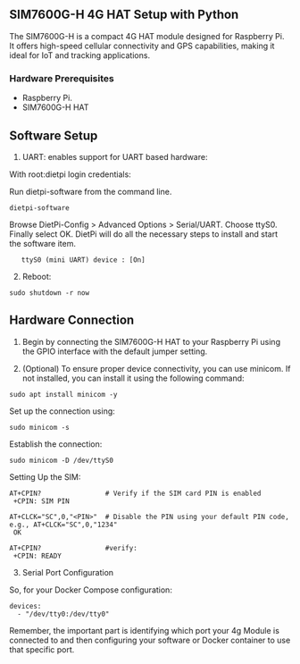 ## SIM7600G-H 4G HAT Setup with Python

The SIM7600G-H is a compact 4G HAT module designed for Raspberry Pi. It offers high-speed cellular connectivity and GPS capabilities, making it ideal for IoT and tracking applications.

### Hardware Prerequisites

- Raspberry Pi.
- SIM7600G-H HAT


## Software Setup

1. UART: enables support for UART based hardware:

With root:dietpi login credentials:

Run dietpi-software from the command line.

```
dietpi-software
```
Browse DietPi-Config > Advanced Options > Serial/UART. Choose ttyS0. Finally select OK. DietPi will do all the necessary steps to install and start the software item.


```
   ttyS0 (mini UART) device : [On] 

```

2. Reboot:

```
sudo shutdown -r now

```


## Hardware Connection

1. Begin by connecting the SIM7600G-H HAT to your Raspberry Pi using the GPIO interface with the default jumper setting. 

2. (Optional) To ensure proper device connectivity, you can use minicom. If not installed, you can install it using the following command:


```
sudo apt install minicom -y

```

Set up the connection using:

```
sudo minicom -s

```

Establish the connection:


```
sudo minicom -D /dev/ttyS0

```

Setting Up the SIM:


```
AT+CPIN?                # Verify if the SIM card PIN is enabled
 +CPIN: SIM PIN

AT+CLCK="SC",0,"<PIN>"  # Disable the PIN using your default PIN code, e.g., AT+CLCK="SC",0,"1234"
 OK

AT+CPIN?                #verify:
 +CPIN: READY

```


3. Serial Port Configuration

So, for your Docker Compose configuration:

``````
devices:
  - "/dev/tty0:/dev/tty0"
``````

Remember, the important part is identifying which port your 4g Module is connected to and then configuring your software or Docker container to use that specific port.

